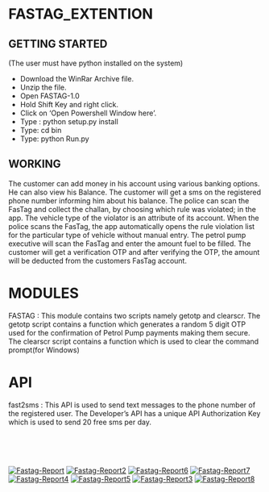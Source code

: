 # FASTAG_EXTENTION

## GETTING STARTED

(The user must have python installed on the system)

+  Download the WinRar Archive file.
+  Unzip the file.
+  Open FASTAG-1.0
+  Hold Shift Key and right click.
+  Click on ‘Open Powershell Window here’.
+  Type : python setup.py install
+  Type: cd bin
+  Type: python Run.py


## WORKING

The customer can add money in his account using various banking options. He can also view his
Balance. The customer will get a sms on the registered phone number informing him about his
balance.
The police can scan the FasTag and collect the challan, by choosing which rule was violated; in the
app. The vehicle type of the violator is an attribute of its account. When the police scans the FasTag, 
the app automatically opens the rule violation list for the particular type of vehicle without manual
entry.
The petrol pump executive will scan the FasTag and enter the amount fuel to be filled. The
customer will get a verification OTP and after verifying the OTP, the amount will be deducted from
the customers FasTag account. 

# MODULES

FASTAG : This module contains two scripts namely getotp and clearscr.
The getotp script contains a function which generates a random 5 digit OTP used for the
confirmation of Petrol Pump payments making them secure.
The clearscr script contains a function which is used to clear the command prompt(for Windows)

# API

fast2sms : This API is used to send text messages to the phone number of the registered user.
The Developer’s API has a unique API Authorization Key which is used to send 20 free sms per day. 

<br/><br/><br/>

<a href="https://imgbb.com/"><img src="https://i.ibb.co/hHBGv0H/Fastag-Report.jpg" alt="Fastag-Report" border="0" /></a>
<a href="https://imgbb.com/"><img src="https://i.ibb.co/S0yh1b8/Fastag-Report2.jpg" alt="Fastag-Report2" border="0" /></a>
<a href="https://imgbb.com/"><img src="https://i.ibb.co/bg8mpR9/Fastag-Report6.jpg" alt="Fastag-Report6" border="0" /></a>
<a href="https://ibb.co/HPRXrNh"><img src="https://i.ibb.co/94BGqwZ/Fastag-Report7.jpg" alt="Fastag-Report7" border="0" /></a>
<a href="https://imgbb.com/"><img src="https://i.ibb.co/NpTW3Fx/Fastag-Report4.jpg" alt="Fastag-Report4" border="0" /></a>
<a href="https://ibb.co/Km13b8y"><img src="https://i.ibb.co/ZNZkGbT/Fastag-Report5.jpg" alt="Fastag-Report5" border="0" /></a>
<a href="https://imgbb.com/"><img src="https://i.ibb.co/V3tT0ws/Fastag-Report3.jpg" alt="Fastag-Report3" border="0" /></a>
<a href="https://imgbb.com/"><img src="https://i.ibb.co/6X8mLPJ/Fastag-Report8.jpg" alt="Fastag-Report8" border="0" /></a>














